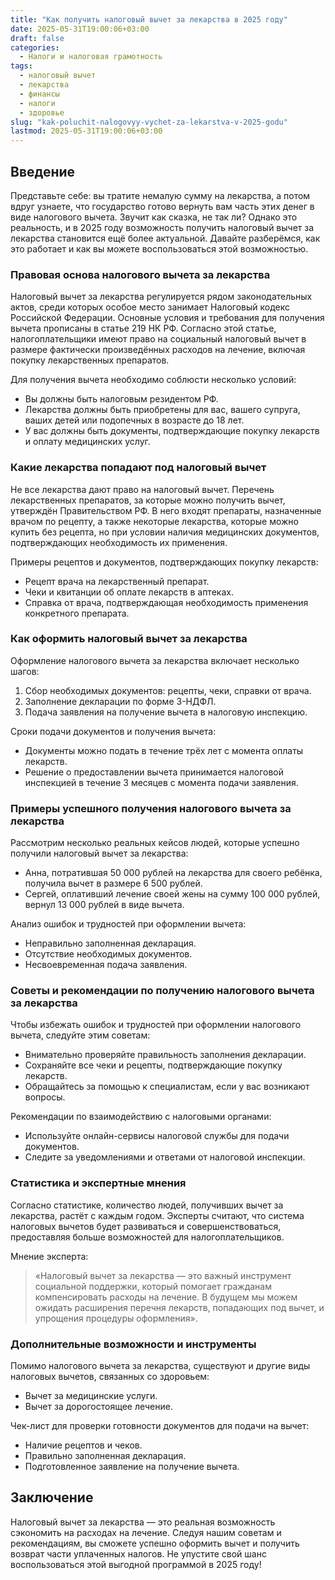 ```yaml
---
title: "Как получить налоговый вычет за лекарства в 2025 году"
date: 2025-05-31T19:00:06+03:00
draft: false
categories:
  - Налоги и налоговая грамотность
tags:
  - налоговый вычет
  - лекарства
  - финансы
  - налоги
  - здоровье
slug: "kak-poluchit-nalogovyy-vychet-za-lekarstva-v-2025-godu"
lastmod: 2025-05-31T19:00:06+03:00
---
```


## Введение

Представьте себе: вы тратите немалую сумму на лекарства, а потом вдруг узнаете, что государство готово вернуть вам часть этих денег в виде налогового вычета. Звучит как сказка, не так ли? Однако это реальность, и в 2025 году возможность получить налоговый вычет за лекарства становится ещё более актуальной. Давайте разберёмся, как это работает и как вы можете воспользоваться этой возможностью.

### Правовая основа налогового вычета за лекарства

Налоговый вычет за лекарства регулируется рядом законодательных актов, среди которых особое место занимает Налоговый кодекс Российской Федерации. Основные условия и требования для получения вычета прописаны в статье 219 НК РФ. Согласно этой статье, налогоплательщики имеют право на социальный налоговый вычет в размере фактически произведённых расходов на лечение, включая покупку лекарственных препаратов.

Для получения вычета необходимо соблюсти несколько условий:
- Вы должны быть налоговым резидентом РФ.
- Лекарства должны быть приобретены для вас, вашего супруга, ваших детей или подопечных в возрасте до 18 лет.
- У вас должны быть документы, подтверждающие покупку лекарств и оплату медицинских услуг.

### Какие лекарства попадают под налоговый вычет

Не все лекарства дают право на налоговый вычет. Перечень лекарственных препаратов, за которые можно получить вычет, утверждён Правительством РФ. В него входят препараты, назначенные врачом по рецепту, а также некоторые лекарства, которые можно купить без рецепта, но при условии наличия медицинских документов, подтверждающих необходимость их применения.

Примеры рецептов и документов, подтверждающих покупку лекарств:
- Рецепт врача на лекарственный препарат.
- Чеки и квитанции об оплате лекарств в аптеках.
- Справка от врача, подтверждающая необходимость применения конкретного препарата.

### Как оформить налоговый вычет за лекарства

Оформление налогового вычета за лекарства включает несколько шагов:
1. Сбор необходимых документов: рецепты, чеки, справки от врача.
2. Заполнение декларации по форме 3-НДФЛ.
3. Подача заявления на получение вычета в налоговую инспекцию.

Сроки подачи документов и получения вычета:
- Документы можно подать в течение трёх лет с момента оплаты лекарств.
- Решение о предоставлении вычета принимается налоговой инспекцией в течение 3 месяцев с момента подачи заявления.

### Примеры успешного получения налогового вычета за лекарства

Рассмотрим несколько реальных кейсов людей, которые успешно получили налоговый вычет за лекарства:
- Анна, потратившая 50 000 рублей на лекарства для своего ребёнка, получила вычет в размере 6 500 рублей.
- Сергей, оплативший лечение своей жены на сумму 100 000 рублей, вернул 13 000 рублей в виде вычета.

Анализ ошибок и трудностей при оформлении вычета:
- Неправильно заполненная декларация.
- Отсутствие необходимых документов.
- Несвоевременная подача заявления.

### Советы и рекомендации по получению налогового вычета за лекарства

Чтобы избежать ошибок и трудностей при оформлении налогового вычета, следуйте этим советам:
- Внимательно проверяйте правильность заполнения декларации.
- Сохраняйте все чеки и рецепты, подтверждающие покупку лекарств.
- Обращайтесь за помощью к специалистам, если у вас возникают вопросы.

Рекомендации по взаимодействию с налоговыми органами:
- Используйте онлайн-сервисы налоговой службы для подачи документов.
- Следите за уведомлениями и ответами от налоговой инспекции.

### Статистика и экспертные мнения

Согласно статистике, количество людей, получивших вычет за лекарства, растёт с каждым годом. Эксперты считают, что система налоговых вычетов будет развиваться и совершенствоваться, предоставляя больше возможностей для налогоплательщиков.

Мнение эксперта:
> «Налоговый вычет за лекарства — это важный инструмент социальной поддержки, который помогает гражданам компенсировать расходы на лечение. В будущем мы можем ожидать расширения перечня лекарств, попадающих под вычет, и упрощения процедуры оформления».

### Дополнительные возможности и инструменты

Помимо налогового вычета за лекарства, существуют и другие виды налоговых вычетов, связанных со здоровьем:
- Вычет за медицинские услуги.
- Вычет за дорогостоящее лечение.

Чек-лист для проверки готовности документов для подачи на вычет:
- Наличие рецептов и чеков.
- Правильно заполненная декларация.
- Подготовленное заявление на получение вычета.

## Заключение

Налоговый вычет за лекарства — это реальная возможность сэкономить на расходах на лечение. Следуя нашим советам и рекомендациям, вы сможете успешно оформить вычет и получить возврат части уплаченных налогов. Не упустите свой шанс воспользоваться этой выгодной программой в 2025 году!

